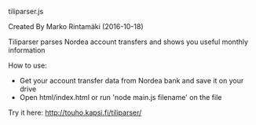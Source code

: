 tiliparser.js

Created By Marko Rintamäki (2016-10-18)

Tiliparser parses Nordea account transfers and shows you useful monthly information

How to use:
- Get your account transfer data from Nordea bank and save it on your drive
- Open html/index.html or run 'node main.js filename' on the file

Try it here: http://touho.kapsi.fi/tiliparser/
